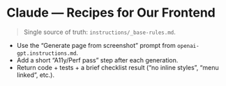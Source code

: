 # Claude — Recipes for Our Frontend
> Single source of truth: `instructions/_base-rules.md`.

- Use the “Generate page from screenshot” prompt from `openai-gpt.instructions.md`.
- Add a short “A11y/Perf pass” step after each generation.
- Return code + tests + a brief checklist result (“no inline styles”, “menu linked”, etc.).
